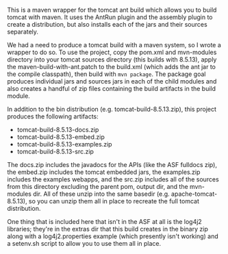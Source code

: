 This is a maven wrapper for the tomcat ant build which allows you to build tomcat with maven. It uses the AntRun plugin and the assembly plugin to create a distribution, but also installs each of the jars and their sources separately.

We had a need to produce a tomcat build with a maven system, so I wrote a wrapper to do so. To use the project, copy the pom.xml and mvn-modules directory into your tomcat sources directory (this builds with 8.5.13), apply the maven-build-with-ant.patch to the build.xml (which adds the ant jar to the compile classpath), then build with `mvn package`. The package goal produces individual jars and sources jars in each of the child modules and also creates a handful of zip files containing the build artifacts in the build module.

In addition to the bin distribution (e.g. tomcat-build-8.5.13.zip), this project produces the following artifacts:

* tomcat-build-8.5.13-docs.zip
* tomcat-build-8.5.13-embed.zip
* tomcat-build-8.5.13-examples.zip
* tomcat-build-8.5.13-src.zip

The docs.zip includes the javadocs for the APIs (like the ASF fulldocs zip), the embed.zip includes the tomcat embedded jars, the examples.zip includes the examples webapps, and the src.zip includes all of the sources from this directory excluding the parent pom, output dir, and the mvn-modules dir. All of these unzip into the same basedir (e.g. apache-tomcat-8.5.13), so you can unzip them all in place to recreate the full tomcat distribution.

One thing that is included here that isn't in the ASF at all is the log4j2 libraries; they're in the extras dir that this build creates in the binary zip along with a log4j2.properties example (which presently isn't working) and a setenv.sh script to allow you to use them all in place.

